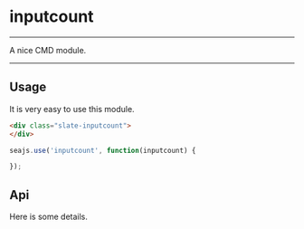 # inputcount

---

A nice CMD module.

---

## Usage

It is very easy to use this module.

````html
<div class="slate-inputcount">
</div>
````

```javascript
seajs.use('inputcount', function(inputcount) {

});
```

## Api

Here is some details.
